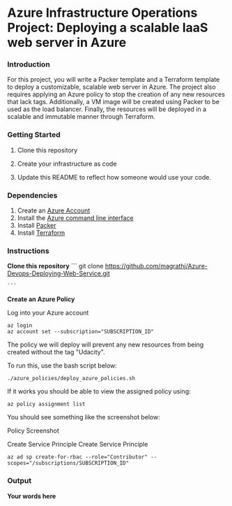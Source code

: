 # Azure Infrastructure Operations Project: Deploying a scalable IaaS web server in Azure

### Introduction
For this project, you will write a Packer template and a Terraform template to deploy a customizable, scalable web server in Azure. The project also requires applying an Azure policy to stop the creation of any new resources that lack tags. Additionally, a VM image will be created using Packer to be used as the load balancer. Finally, the resources will be deployed in a scalable and immutable manner through Terraform.

### Getting Started
1. Clone this repository

2. Create your infrastructure as code

3. Update this README to reflect how someone would use your code.

### Dependencies
1. Create an [Azure Account](https://portal.azure.com) 
2. Install the [Azure command line interface](https://docs.microsoft.com/en-us/cli/azure/install-azure-cli?view=azure-cli-latest)
3. Install [Packer](https://www.packer.io/downloads)
4. Install [Terraform](https://www.terraform.io/downloads.html)

### Instructions

**Clone this repository**
    ```
        git clone https://github.com/magrathj/Azure-Devops-Deploying-Web-Service.git

    ```

**Create an Azure Policy** 

Log into your Azure account

    az login 
    az account set --subscription="SUBSCRIPTION_ID"
The policy we will deploy will prevent any new resources from being created without the tag "Udacity".

To run this, use the bash script below:

    ./azure_policies/deploy_azure_policies.sh
If it works you should be able to view the assigned policy using:

    az policy assignment list
You should see something like the screenshot below:

Policy Screenshot

Create Service Principle
Create Service Principle

    az ad sp create-for-rbac --role="Contributor" --scopes="/subscriptions/SUBSCRIPTION_ID"

### Output
**Your words here**

